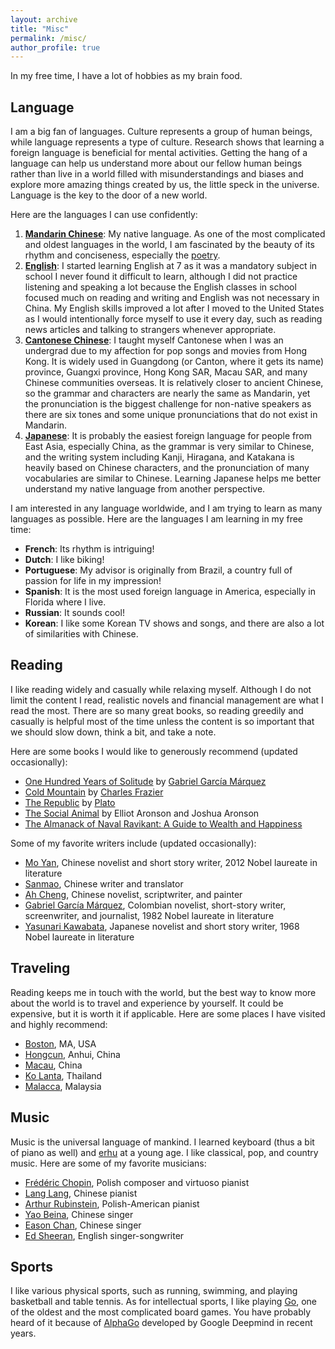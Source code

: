 ```yaml
---
layout: archive
title: "Misc"
permalink: /misc/
author_profile: true
---
```


In my free time, I have a lot of hobbies as my brain food.

## Language ##
I am a big fan of languages. Culture represents a group of human beings, while language represents a type of culture. Research shows that learning a foreign language is beneficial for mental activities. Getting the hang of a language can help us understand more about our fellow human beings rather than live in a world filled with misunderstandings and biases and explore more amazing things created by us, the little speck in the universe. Language is the key to the door of a new world. 

Here are the languages I can use confidently:
1. [**Mandarin Chinese**](https://en.wikipedia.org/wiki/Mandarin_Chinese): My native language. As one of the most complicated and oldest languages in the world, I am fascinated by the beauty of its rhythm and conciseness, especially the [poetry](https://en.wikipedia.org/wiki/Chinese_poetry).
2. [**English**](https://en.wikipedia.org/wiki/English_language): I started learning English at 7 as it was a mandatory subject in school I never found it difficult to learn, although I did not practice listening and speaking a lot because the English classes in school focused much on reading and writing and English was not necessary in China. My English skills improved a lot after I moved to the United States as I would intentionally force myself to use it every day, such as reading news articles and talking to strangers whenever appropriate.
3. [**Cantonese Chinese**](https://en.wikipedia.org/wiki/Cantonese): I taught myself Cantonese when I was an undergrad due to my affection for pop songs and movies from Hong Kong. It is widely used in Guangdong (or Canton, where it gets its name) province, Guangxi province, Hong Kong SAR, Macau SAR, and many Chinese communities overseas. It is relatively closer to ancient Chinese, so the grammar and characters are nearly the same as Mandarin, yet the pronunciation is the biggest challenge for non-native speakers as there are six tones and some unique pronunciations that do not exist in Mandarin.
4. [**Japanese**](https://en.wikipedia.org/wiki/Japanese_language): It is probably the easiest foreign language for people from East Asia, especially China, as the grammar is very similar to Chinese, and the writing system including Kanji, Hiragana, and Katakana is heavily based on Chinese characters, and the pronunciation of many vocabularies are similar to Chinese. Learning Japanese helps me better understand my native language from another perspective. 

I am interested in any language worldwide, and I am trying to learn as many languages as possible. Here are the languages I am learning in my free time:
* **French**: Its rhythm is intriguing!
* **Dutch**: I like biking!
* **Portuguese**: My advisor is originally from Brazil, a country full of passion for life in my impression! 
* **Spanish**: It is the most used foreign language in America, especially in Florida where I live. 
* **Russian**: It sounds cool!
* **Korean**: I like some Korean TV shows and songs, and there are also a lot of similarities with Chinese.


## Reading ##
I like reading widely and casually while relaxing myself. Although I do not limit the content I read, realistic novels and financial management are what I read the most. There are so many great books, so reading greedily and casually is helpful most of the time unless the content is so important that we should slow down, think a bit, and take a note. 

Here are some books I would like to generously recommend (updated occasionally):
* [One Hundred Years of Solitude](https://en.wikipedia.org/wiki/One_Hundred_Years_of_Solitude) by [Gabriel García Márquez](https://en.wikipedia.org/wiki/Gabriel_Garc%C3%ADa_M%C3%A1rquez)
* [Cold Mountain](https://en.wikipedia.org/wiki/Cold_Mountain_(novel)) by [Charles Frazier](https://en.wikipedia.org/wiki/Charles_Frazier)
* [The Republic](https://en.wikipedia.org/wiki/Republic_(Plato)) by [Plato](https://en.wikipedia.org/wiki/Plato)
* [The Social Animal](https://www.amazon.com/Social-Animal-Elliot-Aronson/dp/1464144184) by Elliot Aronson and Joshua Aronson
* [The Almanack of Naval Ravikant: A Guide to Wealth and Happiness](https://www.navalmanack.com/)

Some of my favorite writers include (updated occasionally):
* [Mo Yan](https://en.wikipedia.org/wiki/Mo_Yan), Chinese novelist and short story writer, 2012 Nobel laureate in literature
* [Sanmao](https://en.wikipedia.org/wiki/Sanmao_(writer)), Chinese writer and translator
* [Ah Cheng](https://en.wikipedia.org/wiki/Ah_Cheng), Chinese novelist, scriptwriter, and painter
* [Gabriel García Márquez](https://en.wikipedia.org/wiki/Gabriel_Garc%C3%ADa_M%C3%A1rquez), Colombian novelist, short-story writer, screenwriter, and journalist, 1982 Nobel laureate in literature
* [Yasunari Kawabata](https://en.wikipedia.org/wiki/Yasunari_Kawabata), Japanese novelist and short story writer, 1968 Nobel laureate in literature


## Traveling ##
Reading keeps me in touch with the world, but the best way to know more about the world is to travel and experience by yourself. It could be expensive, but it is worth it if applicable. 
Here are some places I have visited and highly recommend:
* [Boston](https://www.meetboston.com/), MA, USA
* [Hongcun](https://whc.unesco.org/en/list/1002/), Anhui, China
* [Macau](https://www.macaotourism.gov.mo/en/), China
* [Ko Lanta](https://www.kolanta.net/), Thailand
* [Malacca](https://www.melaka-tourism.com/), Malaysia


## Music ##
Music is the universal language of mankind. I learned keyboard (thus a bit of piano as well) and [erhu](https://en.wikipedia.org/wiki/Erhu) at a young age. I like classical, pop, and country music. Here are some of my favorite musicians:
* [Frédéric Chopin](https://en.wikipedia.org/wiki/Fr%C3%A9d%C3%A9ric_Chopin), Polish composer and virtuoso pianist
* [Lang Lang](https://en.wikipedia.org/wiki/Lang_Lang), Chinese pianist
* [Arthur Rubinstein](https://en.wikipedia.org/wiki/Arthur_Rubinstein), Polish-American pianist
* [Yao Beina](https://en.wikipedia.org/wiki/Yao_Beina), Chinese singer
* [Eason Chan](https://en.wikipedia.org/wiki/Eason_Chan), Chinese singer
* [Ed Sheeran](https://en.wikipedia.org/wiki/Ed_Sheeran), English singer-songwriter


## Sports ##
I like various physical sports, such as running, swimming, and playing basketball and table tennis. As for intellectual sports, I like playing [Go](https://www.youtube.com/watch?v=WXuK6gekU1Y), one of the oldest and the most complicated board games. You have probably heard of it because of [AlphaGo](https://www.youtube.com/watch?v=WXuK6gekU1Y) developed by Google Deepmind in recent years. 
